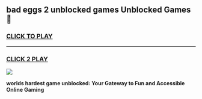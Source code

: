 
## bad eggs 2 unblocked games Unblocked Games👋
<h3>
<a href="https://premium.freeplayer.one?title=bad_eggs_2_unblocked_games&ref=16F">CLICK TO PLAY</a></h3>
<hr>

<h3>
<a href="https://premium.freeplayer.one?title=bad_eggs_2_unblocked_games&ref=16F">CLICK 2 PLAY</a>
  
</h3>

<a href="https://premium.freeplayer.one?title=bad_eggs_2_unblocked_games&ref=16F/"><img src="https://clearcache.store/games.png"></a>


**worlds hardest game unblocked: Your Gateway to Fun and Accessible Online Gaming**
